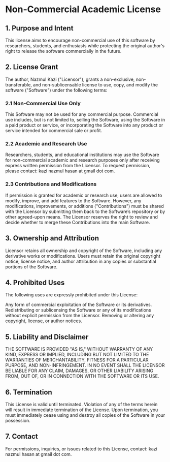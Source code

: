# Non-Commercial Academic License

## 1. Purpose and Intent
This license aims to encourage non-commercial use of this software by researchers, students, and enthusiasts while protecting the original author's right to release the software commercially in the future.

## 2. License Grant
The author, Nazmul Kazi ("Licensor"), grants a non-exclusive, non-transferable, and non-sublicensable license to use, copy, and modify the software ("Software") under the following terms:

### 2.1 Non-Commercial Use Only
This Software may not be used for any commercial purpose. Commercial use includes, but is not limited to, selling the Software, using the Software in a paid product or service, or incorporating the Software into any product or service intended for commercial sale or profit.

### 2.2 Academic and Research Use
Researchers, students, and educational institutions may use the Software for non-commercial academic and research purposes only after receiving express written permission from the Licensor. To request permission, please contact: kazi nazmul hasan at gmail dot com.

### 2.3 Contributions and Modifications
If permission is granted for academic or research use, users are allowed to modify, improve, and add features to the Software. However, any modifications, improvements, or additions ("Contributions") must be shared with the Licensor by submitting them back to the Software’s repository or by other agreed-upon means. The Licensor reserves the right to review and decide whether to merge these Contributions into the main Software.

## 3. Ownership and Attribution
Licensor retains all ownership and copyright of the Software, including any derivative works or modifications. Users must retain the original copyright notice, license notice, and author attribution in any copies or substantial portions of the Software.

## 4. Prohibited Uses
The following uses are expressly prohibited under this License:

Any form of commercial exploitation of the Software or its derivatives.
Redistributing or sublicensing the Software or any of its modifications without explicit permission from the Licensor.
Removing or altering any copyright, license, or author notices.

## 5. Liability and Disclaimer
THE SOFTWARE IS PROVIDED "AS IS," WITHOUT WARRANTY OF ANY KIND, EXPRESS OR IMPLIED, INCLUDING BUT NOT LIMITED TO THE WARRANTIES OF MERCHANTABILITY, FITNESS FOR A PARTICULAR PURPOSE, AND NON-INFRINGEMENT. IN NO EVENT SHALL THE LICENSOR BE LIABLE FOR ANY CLAIM, DAMAGES, OR OTHER LIABILITY ARISING FROM, OUT OF, OR IN CONNECTION WITH THE SOFTWARE OR ITS USE.

## 6. Termination
This License is valid until terminated. Violation of any of the terms herein will result in immediate termination of the License. Upon termination, you must immediately cease using and destroy all copies of the Software in your possession.

## 7. Contact
For permissions, inquiries, or issues related to this License, contact: kazi nazmul hasan at gmail dot com.